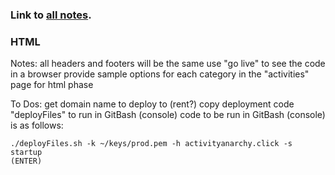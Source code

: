 ### Link to [all notes](/notes.md).

### HTML
Notes:
all headers and footers will be the same
use "go live" to see the code in a browser
provide sample options for each category in the "activities" page for html phase

To Dos:
get domain name to deploy to (rent?)
copy deployment code "deployFiles" to run in GitBash (console)
code to be run in GitBash (console) is as follows:

    ./deployFiles.sh -k ~/keys/prod.pem -h activityanarchy.click -s startup
    (ENTER)